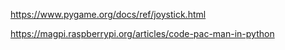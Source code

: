 
https://www.pygame.org/docs/ref/joystick.html

https://magpi.raspberrypi.org/articles/code-pac-man-in-python